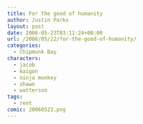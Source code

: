 ```yaml
---
title: For the good of humanity
author: Justin Parks
layout: post
date: 2006-05-23T03:11:24+00:00
url: /2006/05/22/for-the-good-of-humanity/
categories:
  - Chipmunk Bay
characters:
  - jacob
  - kaigon
  - ninja monkey
  - shawn
  - watterson
tags:
  - rent
comic: 20060523.png  
---
```


